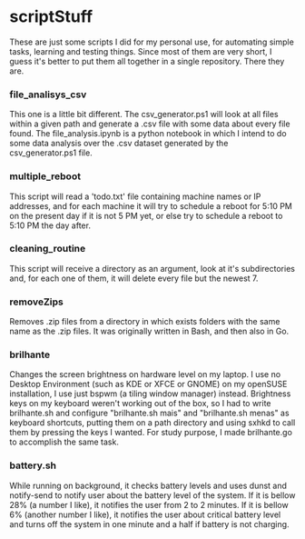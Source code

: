 # scriptStuff
These are just some scripts I did for my personal use, for automating simple tasks, learning and testing things. Since most of them are very short, I guess it's better to put them all 
together in a single repository. There they are.

### file_analisys_csv
This one is a little bit different. The csv_generator.ps1 will look at all files within a given path and generate a .csv file with some data about every file found. The file_analysis.ipynb is a python notebook in which I intend to do some data analysis over the .csv dataset generated by the csv_generator.ps1 file. 

### multiple_reboot
This script will read a 'todo.txt' file containing machine names or IP addresses, and for each machine it will try to schedule a reboot for 5:10 PM on the present day if it is not 5 PM yet, or else try to schedule a reboot to 5:10 PM the day after.  


### cleaning_routine
This script will receive a directory as an argument, look at it's subdirectories and, for each one of them, it will delete every file but the newest 7.

### removeZips
Removes .zip files from a directory in which exists folders with the same name as the .zip files. It was originally written in Bash, and then also in Go.

### brilhante
Changes the screen brightness on hardware level on my laptop. I use no Desktop 
Environment (such as KDE or XFCE or GNOME) on my openSUSE installation, I use just 
bspwm (a tiling window manager) instead. Brightness keys on my keyboard weren't 
working out of the box, so I had to write brilhante.sh and configure "brilhante.sh 
mais" and "brilhante.sh menas" as keyboard shortcuts, putting them on a path 
directory and using sxhkd to call them by pressing the keys I wanted. For study 
purpose, I made brilhante.go to accomplish the same task.

### battery.sh
While running on background, it checks battery levels and uses dunst and 
notify-send to notify user about the battery level of the system. If it is bellow 
28% (a number I like), it notifies the user from 2 to 2 minutes. If it is 
bellow 6% (another number I like), it notifies the user about critical battery 
level and turns off the system in one minute and a half if battery is not charging. 

